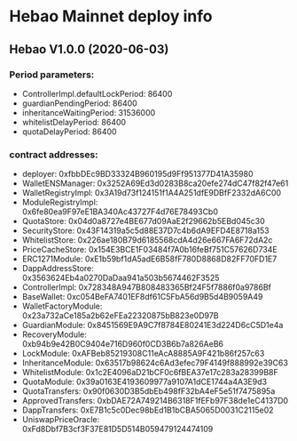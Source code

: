 # Hebao Mainnet deploy info

## Hebao V1.0.0 (2020-06-03)

### Period parameters:

- ControllerImpl.defaultLockPeriod: 86400
- guardianPendingPeriod: 86400
- inheritanceWaitingPeriod: 31536000
- whitelistDelayPeriod: 86400
- quotaDelayPeriod: 86400

### contract addresses:

- deployer: 0xfbbDEc9BD33324B960195d9Ff951377D41A35980
- WalletENSManager: 0x3252A69Ed3d0283B8ca20efe274dC47f82f47e61
- WalletRegistryImpl: 0x3A19d73f124151f1A4A251dfE9DBfF2332dA6C00
- ModuleRegistryImpl: 0x6fe80ea9F97eE1BA340Ac43727F4d76E78493Cb0
- QuotaStore: 0x04d0a8727e4BE677d09AaE2f29662b5EBd045c30
- SecurityStore: 0x43F14319a5c5d88E37D7c4b6dA9EFD4E8718a153
- WhitelistStore: 0x226ae180B79d6185568cdA4d26e667FA6F72dA2c
- PriceCacheStore: 0x154E3BCE1F03484f7A0b16feBf751C57626D734E
- ERC1271Module: 0xE1b59bf1dA5adE6B58fF780D8868D82FF70FD1E7
- DappAddressStore: 0x3563624Eb4a0270DaDaa941a503b5674462F3525
- ControllerImpl: 0x728348A947B808483365Bf24F5f7886f0a9786Bf
- BaseWallet: 0xc054BeFA7401EF8df61C5FbA56d9B5d4B9059A49
- WalletFactoryModule: 0x23a732aCe185a2b62eFEa22320875bB823e0D97B
- GuardianModule: 0x8451569E9A9C7f8784E80241E3d224D6cC5D1e4a
- RecoveryModule: 0xb94b9e42B0C9404e716D960f0CD3B6b7a826AeB6
- LockModule: 0xAFBeb85219308C11eAcA8885A9F421b86f257c63
- InheritanceModule: 0x63517b98624c6Ad3efec79F4149f888992e39C63
- WhitelistModule: 0x1c2E4096aD21bCF0c6fBEA37e17c283a28399B8F
- QuotaModule: 0x39a0163E4193609977a9107A1dCE1744a4A3E9d3
- QuotaTransfers: 0x90f0630D3B5dbEb498fF32bA4eF5e51f7475895a
- ApprovedTransfers: 0xbDAE72A749214B6318F1fEFb97F38de1eC4137D0
- DappTransfers: 0xE7B1c5c0Dec98bEd1B1bCBA5065D0031C2115e02
- UniswapPriceOracle: 0xFd8Dbf7B3cf3F37E81D5D514B059479124474109
